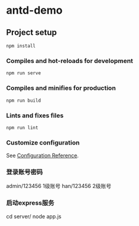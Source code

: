 # antd-demo

## Project setup
```
npm install
```

### Compiles and hot-reloads for development
```
npm run serve
```

### Compiles and minifies for production
```
npm run build
```

### Lints and fixes files
```
npm run lint
```

### Customize configuration
See [Configuration Reference](https://cli.vuejs.org/config/).


### 登录账号密码
admin/123456  1级账号
han/123456  2级账号

### 启动express服务
cd server/
node app.js